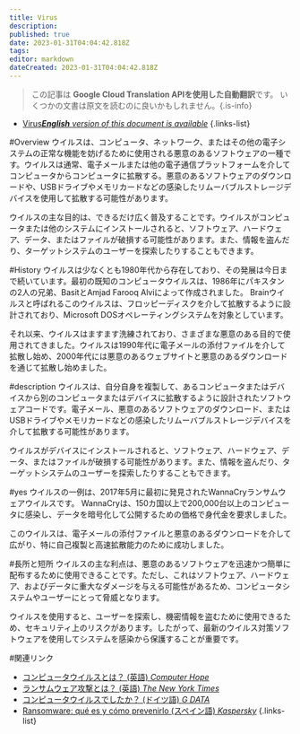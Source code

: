 ```yaml
---
title: Virus
description: 
published: true
date: 2023-01-31T04:04:42.818Z
tags: 
editor: markdown
dateCreated: 2023-01-31T04:04:42.818Z
---
```


> この記事は **Google Cloud Translation APIを使用した自動翻訳**です。
いくつかの文書は原文を読むのに良いかもしれません。{.is-info}
- [Virus***English** version of this document is available*](/en/Knowledge-base/Dictionary/virus)
{.links-list}

  
#Overview
ウイルスは、コンピュータ、ネットワーク、またはその他の電子システムの正常な機能を妨げるために使用される悪意のあるソフトウェアの一種です。ウイルスは通常、電子メールまたは他の電子通信プラットフォームを介してコンピュータからコンピュータに拡散する。悪意のあるソフトウェアのダウンロードや、USBドライブやメモリカードなどの感染したリムーバブルストレージデバイスを使用して拡散する可能性があります。

ウイルスの主な目的は、できるだけ広く普及することです。ウイルスがコンピュータまたは他のシステムにインストールされると、ソフトウェア、ハードウェア、データ、またはファイルが破損する可能性があります。また、情報を盗んだり、ターゲットシステムのユーザーを探索したりすることもできます。

#History
ウイルスは少なくとも1980年代から存在しており、その発展は今日まで続いています。最初の既知のコンピュータウイルスは、1986年にパキスタンの2人の兄弟、BasitとAmjad Farooq Alviによって作成されました。 Brainウイルスと呼ばれるこのウイルスは、フロッピーディスクを介して拡散するように設計されており、Microsoft DOSオペレーティングシステムを対象としています。

それ以来、ウイルスはますます洗練されており、さまざまな悪意のある目的で使用されてきました。ウイルスは1990年代に電子メールの添付ファイルを介して拡散し始め、2000年代には悪意のあるウェブサイトと悪意のあるダウンロードを通じて拡散し始めました。

#description
ウイルスは、自分自身を複製して、あるコンピュータまたはデバイスから別のコンピュータまたはデバイスに拡散するように設計されたソフトウェアコードです。電子メール、悪意のあるソフトウェアのダウンロード、またはUSBドライブやメモリカードなどの感染したリムーバブルストレージデバイスを介して拡散する可能性があります。

ウイルスがデバイスにインストールされると、ソフトウェア、ハードウェア、データ、またはファイルが破損する可能性があります。また、情報を盗んだり、ターゲットシステムのユーザーを探索したりすることもできます。

#yes
ウイルスの一例は、2017年5月に最初に発見されたWannaCryランサムウェアウイルスです。 WannaCryは、150カ国以上で200,000台以上のコンピュータに感染し、データを暗号化して公開するための価格で身代金を要求しました。

このウイルスは、電子メールの添付ファイルと悪意のあるダウンロードを介して広がり、特に自己複製と高速拡散能力のために成功しました。

#長所と短所
ウイルスの主な利点は、悪意のあるソフトウェアを迅速かつ簡単に配布するために使用できることです。ただし、これはソフトウェア、ハードウェア、およびデータに重大なダメージを与える可能性があるため、コンピュータシステムやユーザーにとって脅威となります。

ウイルスを使用すると、ユーザーを探索し、機密情報を盗むために使用できるため、セキュリティ上のリスクがあります。したがって、最新のウイルス対策ソフトウェアを使用してシステムを感染から保護することが重要です。

#関連リンク
- [コンピュータウイルスとは？ (英語) *Computer Hope*](https://www.computerhope.com/jargon/v/virus.htm)
- [ランサムウェア攻撃とは？ (英語) *The New York Times*](https://www.nytimes.com/2017/05/14/technology/ransomware-cyberattack-what-to-know.html)
- [コンピュータウイルスでしたか？ (ドイツ語) *G DATA*](https://www.gdata-software.de/was-ist-ein-computer-virus)
- [Ransomware: qué es y cómo prevenirlo (スペイン語) *Kaspersky*](https://es.kaspersky.com/blog/ransomware-informacion-y-prevencion/14485/)
{.links-list}
